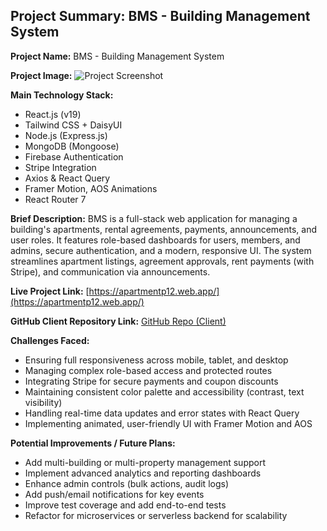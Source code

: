 ## Project Summary: BMS - Building Management System

**Project Name:**
BMS - Building Management System

**Project Image:**
![Project Screenshot](https://via.placeholder.com/600x300?text=Project+Screenshot)

**Main Technology Stack:**

- React.js (v19)
- Tailwind CSS + DaisyUI
- Node.js (Express.js)
- MongoDB (Mongoose)
- Firebase Authentication
- Stripe Integration
- Axios & React Query
- Framer Motion, AOS Animations
- React Router 7

**Brief Description:**
BMS is a full-stack web application for managing a building's apartments, rental agreements, payments, announcements, and user roles. It features role-based dashboards for users, members, and admins, secure authentication, and a modern, responsive UI. The system streamlines apartment listings, agreement approvals, rent payments (with Stripe), and communication via announcements.

**Live Project Link:**
[https://apartmentp12.web.app/](https://apartmentp12.web.app/)

**GitHub Client Repository Link:**
[GitHub Repo (Client)](https://github.com/Programming-Hero-Web-Course4/b11a12-client-side-tasnimulhasan873) <!-- Replace with actual repo if different -->

**Challenges Faced:**

- Ensuring full responsiveness across mobile, tablet, and desktop
- Managing complex role-based access and protected routes
- Integrating Stripe for secure payments and coupon discounts
- Maintaining consistent color palette and accessibility (contrast, text visibility)
- Handling real-time data updates and error states with React Query
- Implementing animated, user-friendly UI with Framer Motion and AOS

**Potential Improvements / Future Plans:**

- Add multi-building or multi-property management support
- Implement advanced analytics and reporting dashboards
- Enhance admin controls (bulk actions, audit logs)
- Add push/email notifications for key events
- Improve test coverage and add end-to-end tests
- Refactor for microservices or serverless backend for scalability
